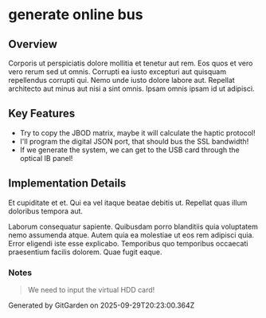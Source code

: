 # generate online bus

## Overview
Corporis ut perspiciatis dolore mollitia et tenetur aut rem. Eos quos et vero vero rerum sed ut omnis. Corrupti ea iusto excepturi aut quisquam repellendus corrupti qui. Nemo unde iusto dolore labore aut. Repellat architecto aut minus aut nisi a sint omnis. Ipsam omnis ipsam id ut adipisci.

## Key Features
- Try to copy the JBOD matrix, maybe it will calculate the haptic protocol!
- I'll program the digital JSON port, that should bus the SSL bandwidth!
- If we generate the system, we can get to the USB card through the optical IB panel!

## Implementation Details
Et cupiditate et et. Qui ea vel itaque beatae debitis ut. Repellat quas illum doloribus tempora aut.
 Laborum consequatur sapiente. Quibusdam porro blanditiis quia voluptatem nemo assumenda atque. Autem quia ea molestiae ut eos rem adipisci quia. Error eligendi iste esse explicabo. Temporibus quo temporibus occaecati praesentium facilis dolorem. Quae fugit eaque.

### Notes
> We need to input the virtual HDD card!

Generated by GitGarden on 2025-09-29T20:23:00.364Z